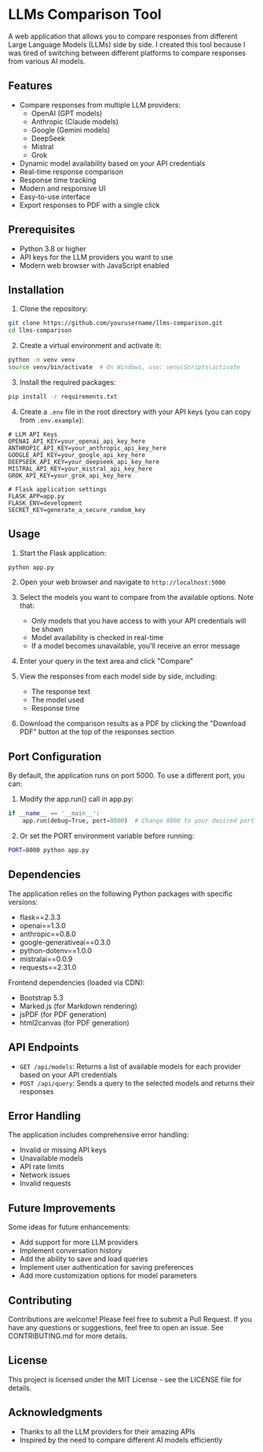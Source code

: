 # LLMs Comparison Tool

A web application that allows you to compare responses from different Large Language Models (LLMs) side by side. I created this tool because I was tired of switching between different platforms to compare responses from various AI models.

## Features

- Compare responses from multiple LLM providers:
  - OpenAI (GPT models)
  - Anthropic (Claude models)
  - Google (Gemini models)
  - DeepSeek
  - Mistral
  - Grok
- Dynamic model availability based on your API credentials
- Real-time response comparison
- Response time tracking
- Modern and responsive UI
- Easy-to-use interface
- Export responses to PDF with a single click

## Prerequisites

- Python 3.8 or higher
- API keys for the LLM providers you want to use
- Modern web browser with JavaScript enabled

## Installation

1. Clone the repository:
```bash
git clone https://github.com/yourusername/llms-comparison.git
cd llms-comparison
```

2. Create a virtual environment and activate it:
```bash
python -m venv venv
source venv/bin/activate  # On Windows, use: venv\Scripts\activate
```

3. Install the required packages:
```bash
pip install -r requirements.txt
```

4. Create a `.env` file in the root directory with your API keys (you can copy from `.env.example`):
```env
# LLM API Keys
OPENAI_API_KEY=your_openai_api_key_here
ANTHROPIC_API_KEY=your_anthropic_api_key_here
GOOGLE_API_KEY=your_google_api_key_here
DEEPSEEK_API_KEY=your_deepseek_api_key_here
MISTRAL_API_KEY=your_mistral_api_key_here
GROK_API_KEY=your_grok_api_key_here

# Flask application settings
FLASK_APP=app.py
FLASK_ENV=development
SECRET_KEY=generate_a_secure_random_key
```

## Usage

1. Start the Flask application:
```bash
python app.py
```

2. Open your web browser and navigate to `http://localhost:5000`

3. Select the models you want to compare from the available options. Note that:
   - Only models that you have access to with your API credentials will be shown
   - Model availability is checked in real-time
   - If a model becomes unavailable, you'll receive an error message

4. Enter your query in the text area and click "Compare"

5. View the responses from each model side by side, including:
   - The response text
   - The model used
   - Response time

6. Download the comparison results as a PDF by clicking the "Download PDF" button at the top of the responses section

## Port Configuration

By default, the application runs on port 5000. To use a different port, you can:

1. Modify the app.run() call in app.py:
```python
if __name__ == '__main__':
    app.run(debug=True, port=8000)  # Change 8000 to your desired port
```

2. Or set the PORT environment variable before running:
```bash
PORT=8000 python app.py
```

## Dependencies

The application relies on the following Python packages with specific versions:
- flask==2.3.3
- openai==1.3.0
- anthropic==0.8.0
- google-generativeai==0.3.0
- python-dotenv==1.0.0
- mistralai==0.0.9
- requests==2.31.0

Frontend dependencies (loaded via CDN):
- Bootstrap 5.3
- Marked.js (for Markdown rendering)
- jsPDF (for PDF generation)
- html2canvas (for PDF generation)

## API Endpoints

- `GET /api/models`: Returns a list of available models for each provider based on your API credentials
- `POST /api/query`: Sends a query to the selected models and returns their responses

## Error Handling

The application includes comprehensive error handling:
- Invalid or missing API keys
- Unavailable models
- API rate limits
- Network issues
- Invalid requests

## Future Improvements

Some ideas for future enhancements:
- Add support for more LLM providers
- Implement conversation history
- Add the ability to save and load queries
- Implement user authentication for saving preferences
- Add more customization options for model parameters

## Contributing

Contributions are welcome! Please feel free to submit a Pull Request. If you have any questions or suggestions, feel free to open an issue. See CONTRIBUTING.md for more details.

## License

This project is licensed under the MIT License - see the LICENSE file for details.

## Acknowledgments

- Thanks to all the LLM providers for their amazing APIs
- Inspired by the need to compare different AI models efficiently 